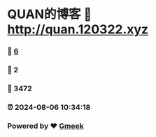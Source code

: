 # QUAN的博客 :link: http://quan.120322.xyz 
### :page_facing_up: [6](http://quan.120322.xyz/tag.html) 
### :speech_balloon: 2 
### :hibiscus: 3472 
### :alarm_clock: 2024-08-06 10:34:18 
### Powered by :heart: [Gmeek](https://github.com/Meekdai/Gmeek)
